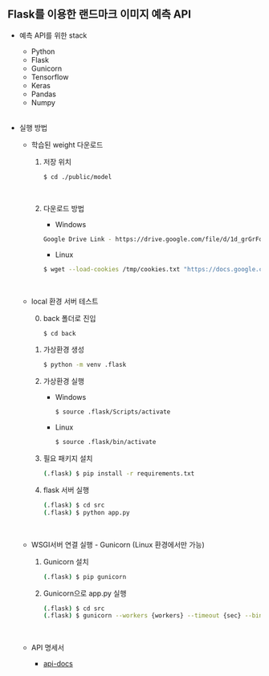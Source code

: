 ## Flask를 이용한 랜드마크 이미지 예측 API
* 예측 API를 위한 stack
    - Python
    - Flask
    - Gunicorn
    - Tensorflow
    - Keras
    - Pandas
    - Numpy
    <br>

* 실행 방법
    * 학습된 weight 다운로드 
        1. 저장 위치   
            ```
            $ cd ./public/model
            ```   
        <br>

        2. 다운로드 방법   
            - Windows   

            ```sh
            Google Drive Link - https://drive.google.com/file/d/1d_grGrFqUfF6AFpfu-JHFuPo6FK9rZHT/view?usp=sharing
            ```   

            - Linux   

            ```sh
            $ wget --load-cookies /tmp/cookies.txt "https://docs.google.com/uc?export=download&confirm=$(wget --quiet --save-cookies /tmp/cookies.txt --keep-session-cookies --no-check-certificate 'https://docs.google.com/uc?export=download&id=1d_grGrFqUfF6AFpfu-JHFuPo6FK9rZHT' -O- | sed -rn 's/.*confirm=([0-9A-Za-z_]+).*/\1\n/p')&id=1d_grGrFqUfF6AFpfu-JHFuPo6FK9rZHT" -O model.h5 && rm -rf /tmp/cookies.txt
            ```
            <br>

    * local 환경 서버 테스트   

        0. back 폴더로 진입
            ```sh
            $ cd back
            ```

        1. 가상환경 생성
            ```sh
            $ python -m venv .flask
            ```
        2. 가상환경 실행
            - Windows
                ```sh
                $ source .flask/Scripts/activate
                ```
            - Linux
                ```sh
                $ source .flask/bin/activate
                ```
        3. 필요 패키지 설치
            ```sh
            (.flask) $ pip install -r requirements.txt
            ```
        4. flask 서버 실행
            ```sh
            (.flask) $ cd src
            (.flask) $ python app.py
            ```
            <br>

    * WSGI서버 연결 실행 - Gunicorn (Linux 환경에서만 가능)
        1. Gunicorn 설치
            ```sh
            (.flask) $ pip gunicorn
            ```
        2. Gunicorn으로 app.py 실행
            ```sh
            (.flask) $ cd src
            (.flask) $ gunicorn --workers {workers} --timeout {sec} --bind 0.0.0.0:{port} wsgi:application
            ```
            <br>

    * API 명세서
        * [api-docs](http://kdt-ai4-team08.elicecoding.com:5003/api-docs/)
